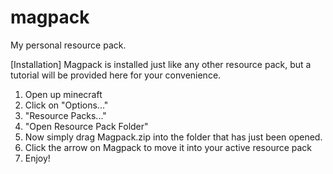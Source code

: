 # magpack
My personal resource pack.

[Installation]
Magpack is installed just like any other resource pack, but a tutorial will be provided here for your convenience.

1. Open up minecraft
2. Click on "Options..."
3. "Resource Packs..."
4. "Open Resource Pack Folder"
5. Now simply drag Magpack.zip into the folder that has just been opened.
6. Click the arrow on Magpack to move it into your active resource pack
7. Enjoy!
